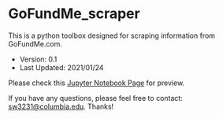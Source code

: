 # GoFundMe_scraper
This is a python toolbox designed for scraping information from GoFundMe.com.

- Version: 0.1
- Last Updated: 2021/01/24

Please check this [Jupyter Notebook Page](https://github.com/swang2021/GoFundMe_scraper/blob/master/Implementation_with_WordFreqGraph.ipynb) for preview.

If you have any questions, please feel free to contact: sw3231@columbia.edu. Thanks!


